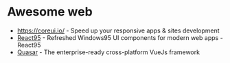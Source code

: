 # Awesome web

- https://coreui.io/ - Speed up your responsive apps & sites development
- [React95](https://react95.io/) - Refreshed Windows95 UI components for modern web apps - React95
- [Quasar](https://quasar.dev/) - The enterprise-ready cross-platform VueJs framework
